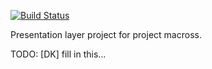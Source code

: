[![Build Status](https://travis-ci.org/arrancar-technology/macross-presentation.png?branch=develop)](https://travis-ci.org/arrancar-technology/macross-presentation)

Presentation layer project for project macross.

TODO: [DK] fill in this...
